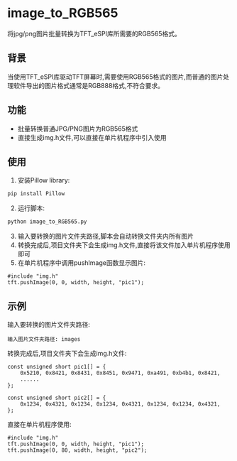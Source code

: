 # image_to_RGB565
将jpg/png图片批量转换为TFT_eSPI库所需要的RGB565格式。

## 背景
当使用TFT_eSPI库驱动TFT屏幕时,需要使用RGB565格式的图片,而普通的图片处理软件导出的图片格式通常是RGB888格式,不符合要求。

## 功能
- 批量转换普通JPG/PNG图片为RGB565格式
- 直接生成img.h文件,可以直接在单片机程序中引入使用

## 使用
1. 安装Pillow library:
```sh
pip install Pillow
```
2. 运行脚本: 
```sh
python image_to_RGB565.py
```
3. 输入要转换的图片文件夹路径,脚本会自动转换文件夹内所有图片 
4. 转换完成后,项目文件夹下会生成img.h文件,直接将该文件加入单片机程序使用即可 
5. 在单片机程序中调用pushImage函数显示图片:
```
#include "img.h"  
tft.pushImage(0, 0, width, height, "pic1");
```
## 示例 
输入要转换的图片文件夹路径:
```
输入图片文件夹路径: images  
```
转换完成后,项目文件夹下会生成img.h文件:
```
const unsigned short pic1[] = {  
    0x5210, 0x8421, 0x8431, 0x8451, 0x9471, 0xa491, 0xb4b1, 0x8421,   
    ......  
};  

const unsigned short pic2[] = {  
    0x1234, 0x4321, 0x1234, 0x1234, 0x4321, 0x1234, 0x1234, 0x4321,
};   
```
直接在单片机程序使用: 
```
#include "img.h"   
tft.pushImage(0, 0, width, height, "pic1");
tft.pushImage(0, 80, width, height, "pic2");
```
